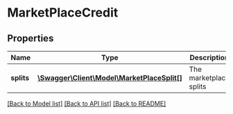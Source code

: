 # MarketPlaceCredit

## Properties
Name | Type | Description | Notes
------------ | ------------- | ------------- | -------------
**splits** | [**\Swagger\Client\Model\MarketPlaceSplit[]**](MarketPlaceSplit.md) | The marketplace splits | 

[[Back to Model list]](../../README.md#documentation-for-models) [[Back to API list]](../../README.md#documentation-for-api-endpoints) [[Back to README]](../../README.md)

